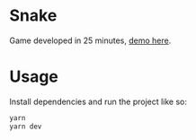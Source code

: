 # Snake
Game developed in 25 minutes, [demo here](https://snake.gufoe.it/).

# Usage
Install dependencies and run the project like so:
```bash
yarn
yarn dev
```
